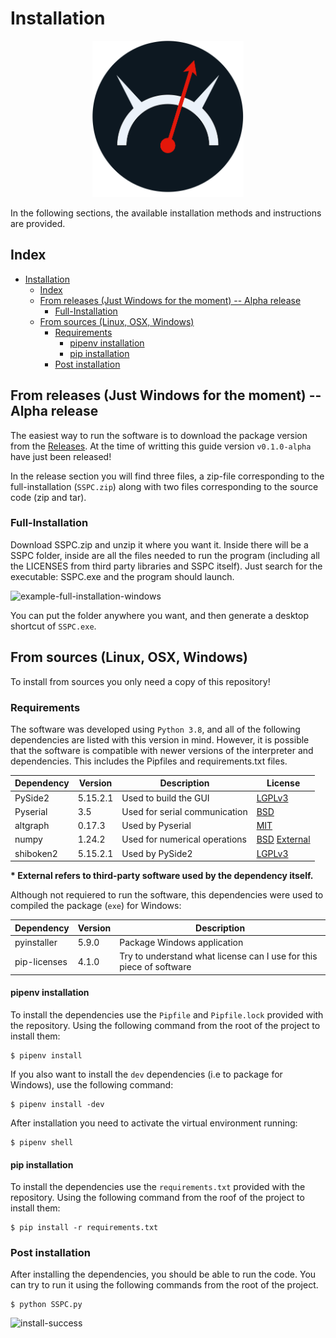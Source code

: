# Installation

<p align="center">
    <img height='250' src="rsrcs/FSSC_icon.png" />
</p>

In the following sections, the available installation methods and instructions are provided.

## Index
- [Installation](#installation)
  - [Index](#index)
  - [From releases (Just Windows for the moment) -- Alpha release](#from-releases-just-windows-for-the-moment----alpha-release)
    - [Full-Installation](#full-installation)
  - [From sources (Linux, OSX, Windows)](#from-sources-linux-osx-windows)
    - [Requirements](#requirements)
      - [pipenv installation](#pipenv-installation)
      - [pip installation](#pip-installation)
    - [Post installation](#post-installation)

## From releases (Just Windows for the moment) -- Alpha release

The easiest way to run the software is to download the package version from the [Releases](https://github.com/Wauro21/sspc/releases). At the time of writting this guide version `v0.1.0-alpha` have just been released!

In the release section you will find three files, a zip-file corresponding to the full-installation (`SSPC.zip`) along with two files corresponding to the source code (zip and tar).

### Full-Installation

Download SSPC.zip and unzip it where you want it. Inside there will be a SSPC folder, inside are all the files needed to run the program (including all the LICENSES from third party libraries and SSPC itself). Just search for the executable: SSPC.exe and the program should launch.

![example-full-installation-windows](rsrcs/github-gifs/example_windows_install.gif)

You can put the folder anywhere you want, and then generate a desktop shortcut of `SSPC.exe`.

## From sources (Linux, OSX, Windows)

To install from sources you only need a copy of this repository!

### Requirements

The software was developed using `Python 3.8`, and all of the following dependencies are listed with this version in mind. However, it is possible that the software is compatible with newer versions of the interpreter and dependencies. This includes the Pipfiles and requirements.txt files.

| **Dependency** | **Version** | **Description** | **License**|
|----------------|-------------|-----------------|------------|
| PySide2 | 5.15.2.1 | Used to build the GUI | [LGPLv3](https://www.gnu.org/licenses/lgpl-3.0.en.html)|
| Pyserial | 3.5 | Used for serial communication | [BSD](https://github.com/pyserial/pyserial/blob/master/LICENSE.txt) |
| altgraph | 0.17.3 | Used by Pyserial | [MIT](https://github.com/ronaldoussoren/altgraph/blob/master/LICENSE)|
| numpy | 1.24.2 | Used for numerical operations | [BSD](https://github.com/numpy/numpy/blob/main/LICENSE.txt) [External](https://github.com/numpy/numpy/blob/main/LICENSES_bundled.txt) | 
| shiboken2 | 5.15.2.1 | Used by PySide2 | [LGPLv3](https://www.gnu.org/licenses/lgpl-3.0.en.html) |


**\* External refers to third-party software used by the dependency itself.**

Although not requiered to run the software, this dependencies were used to compiled the package (`exe`) for Windows:

| **Dependency** | **Version** | **Description** |
|----------------|-------------|-----------------|
| pyinstaller | 5.9.0 | Package Windows application |
| pip-licenses | 4.1.0 | Try to understand what license can I use for this piece of software|


#### pipenv installation

To install the dependencies use the `Pipfile` and `Pipfile.lock` provided with the repository. Using the following command from the root of the project to install them:

```[bash]
$ pipenv install 
```

If you also want to install the `dev` dependencies (i.e to package for Windows), use the following command:

```
$ pipenv install -dev
```

After installation you need to activate the virtual environment running:

```[bash]
$ pipenv shell
```

#### pip installation

To install the dependencies use the `requirements.txt` provided with the repository. Using the following command from the roof of the project to install them: 

```[bash]
$ pip install -r requirements.txt
```

### Post installation

After installing the dependencies, you should be able to run the code. You can try to run it using the following commands from the root of the project.

```[bash]
$ python SSPC.py
```
![install-success]()
